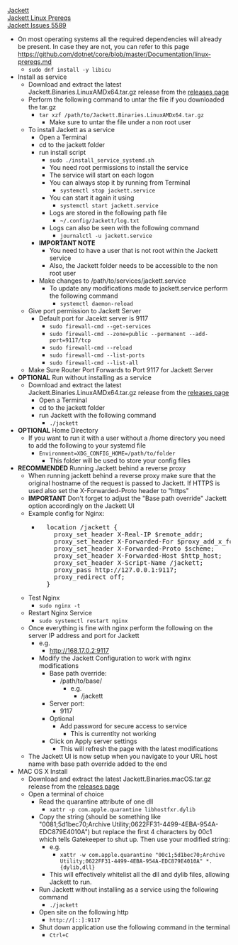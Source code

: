 [Jackett](https://github.com/Jackett/Jackett)<br />
[Jackett Linux Prereqs](https://github.com/dotnet/core/blob/main/Documentation/linux-prereqs.md)<br />
[Jackett Issues 5589](https://github.com/Jackett/Jackett/issues/5589)

* On most operating systems all the required dependencies will already be present. In case they are not, you can refer to this page https://github.com/dotnet/core/blob/master/Documentation/linux-prereqs.md
  * `sudo dnf install -y libicu`
* Install as service
  * Download and extract the latest Jackett.Binaries.LinuxAMDx64.tar.gz release from the [releases page](https://github.com/Jackett/Jackett/releases)
  * Perform the following command to untar the file if you downloaded the tar.gz
    * `tar xzf /path/to/Jackett.Binaries.LinuxAMDx64.tar.gz`
      * Make sure to untar the file under a non root user
  * To install Jackett as a service
    * Open a Terminal
    * cd to the jackett folder
    * run install script
      * `sudo ./install_service_systemd.sh`
       * You need root permissions to install the service
       * The service will start on each logon
       * You can always stop it by running from Terminal
         * `systemctl stop jackett.service`
       * You can start it again it using
         * `systemctl start jackett.service`
       * Logs are stored in the following path file
         * `~/.config/Jackett/log.txt`
       * Logs can also be seen with the following command
         * `journalctl -u jackett.service`
    * **IMPORTANT NOTE**
      * You need to have a user that is not root within the Jackett service
      * Also, the Jackett folder needs to be accessible to the non root user
    * Make changes to /path/to/services/jackett.service
      * To update any modifications made to jackett.service perform the following command
        * `systemctl daemon-reload`
  * Give port permission to Jackett Server
    * Default port for Jacektt server is 9117 
      * `sudo firewall-cmd --get-services`
      * `sudo firewall-cmd --zone=public --permanent --add-port=9117/tcp`
      * `sudo firewall-cmd --reload`
      * `sudo firewall-cmd --list-ports`
      * `sudo firewall-cmd --list-all`
  * Make Sure Router Port Forwards to Port 9117 for Jackett Server
* **OPTIONAL** Run without installing as a service
  * Download and extract the latest Jackett.Binaries.LinuxAMDx64.tar.gz release from the [releases page](https://github.com/Jackett/Jackett/releases)
    * Open a Terminal
    * cd to the jackett folder
    * run Jackett with the following command
      * `./jackett`
* **OPTIONAL** Home Directory
  * If you want to run it with a user without a /home directory you need to add the following to your systemd file
    * `Environment=XDG_CONFIG_HOME=/path/to/folder`
      * This folder will be used to store your config files
* **RECOMMENDED** Running Jackett behind a reverse proxy
  * When running jackett behind a reverse proxy make sure that the original hostname of the request is passed to Jackett. If HTTPS is used also set the X-Forwarded-Proto header to "https"
  * **IMPORTANT** Don't forget to adjust the "Base path override" Jackett option accordingly on the Jackett UI
  * Example config for Nginx:
    * <pre>
        location /jackett {
          proxy_set_header X-Real-IP $remote_addr;
          proxy_set_header X-Forwarded-For $proxy_add_x_forwarded_for;
          proxy_set_header X-Forwarded-Proto $scheme;
          proxy_set_header X-Forwarded-Host $http_host;
          proxy_set_header X-Script-Name /jackett;
          proxy_pass http://127.0.0.1:9117;
          proxy_redirect off;
        }
      </pre>
  * Test Nginx
    * `sudo nginx -t`
  * Restart Nginx Service
    * `sudo systemctl restart nginx`
  * Once everything is fine with nginx perform the following on the server IP address and port for Jackett
    * e.g.
      * http://168.17.0.2:9117
    * Modify the Jackett Configuration to work with nginx modifications
      * Base path override:
        * /path/to/base/
          * e.g.
            * /jackett
      * Server port:
        * 9117
      * Optional
        * Add password for secure access to service
          * This is currentlty not working 
      * Click on Apply server settings
        * This will refresh the page with the latest modifications
  * The Jackett UI is now setup when you navigate to your URL host name with base path override added to the end
* MAC OS X Install 
  * Download and extract the latest Jackett.Binaries.macOS.tar.gz release from the [releases page](https://github.com/Jackett/Jackett/releases)
  * Open a terminal of choice
    * Read the quarantine attribute of one dll
      * `xattr -p com.apple.quarantine libhostfxr.dylib`
    * Copy the string (should be something like "0081;5d1bec70;Archive Utility;0622FF31-4499-4EBA-954A-EDC879E4010A") but replace the first 4 characters by 00c1 which tells Gatekeeper to shut up. Then use your modified string:
      * e.g.
        * `xattr -w com.apple.quarantine "00c1;5d1bec70;Archive Utility;0622FF31-4499-4EBA-954A-EDC879E4010A" *.{dylib,dll}`
      * This will effectively whitelist all the dll and dylib files, allowing Jackett to run.
    * Run Jackett without installing as a service using the following command
      * `./jackett`
    * Open site on the following http
      * `http://[::]:9117`
    * Shut down application use the following command in the terminal
      * `Ctrl+C `

